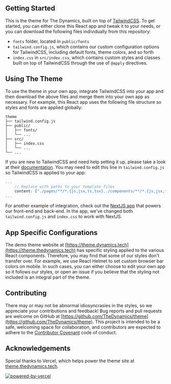 ## Getting Started

This is the theme for The Dynamics, built on top of [TailwindCSS](https://tailwindcss.com/). To get started, you can either clone this React app and tweak it to your needs, or you can download the following files individually from this repository:

* `fonts` folder, located in `public/fonts`
* `tailwind.config.js`, which contains our custom configuration options for TailwindCSS, including default fonts, theme colors, and so forth
* `index.css` in `src/index.css`, which contains custom styles and classes built on top of TailwindCSS through the use of `@apply` directives.

## Using The Theme

To use the theme in your own app, integrate TailwindCSS into your app and then download the above files and merge them into your own app as necessary. For example, this React app uses the following file structure so styles and fonts are applied globally:

```
theme
├── tailwind.config.js
├── public/
│   ├── fonts/
│   └── ...
├── src/
│   ├── index.css
│   └── ...
└── ...
```

If you are new to TailwindCSS and need help setting it up, please take a look at their [documentation](https://tailwindcss.com/docs/installation). You may need to edit this line in `tailwind.config.js` so TailwindCSS is applied to your app:

```javascript
...
    // Replace with paths to your template files
    content: ["./pages/**/*.{js,jsx,ts,tsx},./components/**/*.{js,jsx,ts,tsx}"],
...
```

For another example of integration, check out the [NextJS app](https://github.com/TheDynamics/app) that powers our front-end and back-end. In the app, we've changed both `tailwind.config.js` and `index.css` to work with NextJS.

## App Specific Configurations

The demo theme website at [https://theme.dynamics.tech](https://theme.thedynamics.tech) has specific styling applied to the various React components. Therefore, you may find that some of our styles don't transfer over. For example, we use React Helmet to set custom browser bar colors on mobile. In such cases, you can either choose to edit your own app so it follows our styles, or open an issue if you believe that the styling not included is an integral part of the theme.

## Contributing

There may or may not be abnormal idiosyncrasies in the styles, so we appreciate your contributions and feedback! Bug reports and pull requests are welcome on GitHub at [https://github.com/TheDynamics/theme](https://github.com/TheDynamics/theme). This project is intended to be a safe, welcoming space for collaboration, and contributors are expected to adhere to the [Contributor Covenant](https://www.contributor-covenant.org/) code of conduct.

## Acknowledgements

Special thanks to Vercel, which helps power the theme site at [theme.thedynamics.tech](https://theme.thedynamics.tech).

<a href="https://vercel.com/?utm_source=thedyanmics&utm_campaign=oss">![powered-by-vercel](https://user-images.githubusercontent.com/90291337/155862031-c91f28cc-b098-4a03-9c59-fe9e7f4abb09.svg)
